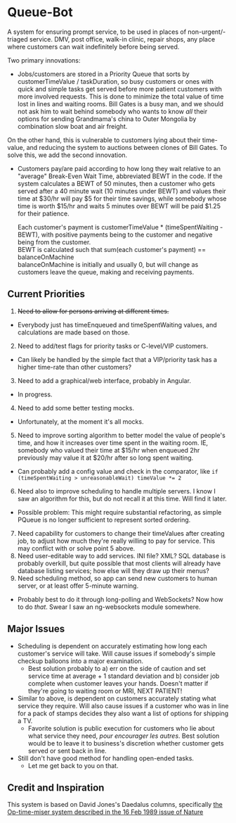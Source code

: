 Queue-Bot
=========
A system for ensuring prompt service, to be used in places of non-urgent/-triaged service. DMV, post office, walk-in clinic, repair shops, any place where customers can wait indefinitely before being served.

Two primary innovations:
* Jobs/customers are stored in a Priority Queue that sorts by customerTimeValue / taskDuration, so busy customers or ones with quick and simple tasks get served before more patient customers with more involved requests. This is done to minimize the total value of time lost in lines and waiting rooms. Bill Gates is a busy man, and we should not ask him to wait behind somebody who wants to know *all* their options for sending Grandmama's china to Outer Mongolia by combination slow boat and air freight.

On the other hand, this is vulnerable to customers lying about their time-value, and reducing the system to auctions between clones of Bill Gates. To solve this, we add the second innovation.

* Customers pay/are paid according to how long they wait relative to an "average" Break-Even Wait Time, abbreviated BEWT in the code. If the system calculates a BEWT of 50 minutes, then a customer who gets served after a 40 minute wait (10 minutes under BEWT) and values their time at $30/hr will pay $5 for their time savings, while somebody whose time is worth $15/hr and waits 5 minutes over BEWT will be paid $1.25 for their patience.
  
  Each customer's payment is customerTimeValue * (timeSpentWaiting - BEWT), with positive payments being to the customer and negative being from the customer.  
  BEWT is calculated such that sum(each customer's payment) == balanceOnMachine  
  balanceOnMachine is initially and usually 0, but will change as customers leave the queue, making and receiving payments.

## Current Priorities
1. ~~Need to allow for persons arriving at different times.~~
  * Everybody just has timeEnqueued and timeSpentWaiting values, and calculations are made based on those.
2. Need to add/test flags for priority tasks or C-level/VIP customers.
  * Can likely be handled by the simple fact that a VIP/priority task has a higher time-rate than other customers?
3. Need to add a graphical/web interface, probably in Angular.
  * In progress.
4. Need to add some better testing mocks.
 * Unfortunately, at the moment it's all mocks.
5. Need to improve sorting algorithm to better model the value of people's time, and how it increases over time spent in the waiting room. IE, somebody who valued their time at $15/hr when enqueued 2hr previously may value it at $20/hr after so long spent waiting.
  * Can probably add a config value and check in the comparator, like `if (timeSpentWaiting > unreasonableWait) timeValue *= 2`
6. Need also to improve scheduling to handle multiple servers. I know I saw an algorithm for this, but do not recall it at this time. Will find it later.
  * Possible problem: This might require substantial refactoring, as simple PQueue is no longer sufficient to represent sorted ordering.
7. Need capability for customers to change their timeValues after creating job, to adjust how much they're really willing to pay for service. This may conflict with or solve point 5 above.
8. Need user-editable way to add services. INI file? XML? SQL database is probably overkill, but quite possible that most clients will already have database listing services; how else will they draw up their menus?
9. Need scheduling method, so app can send new customers to human server, or at least offer 5-minute warning.
 * Probably best to do it through long-polling and WebSockets? Now how to do *that*. Swear I saw an ng-websockets module somewhere. 

## Major Issues
* Scheduling is dependent on accurately estimating how long each customer's service will take. Will cause issues if somebody's simple checkup balloons into a major examination.
  * Best solution probably to a) err on the side of caution and set service time at average + 1 standard deviation and b) consider job complete when customer leaves your hands. Doesn't matter if they're going to waiting room or MRI, NEXT PATIENT!
* Similar to above, is dependent on customers accurately stating what service they require. Will also cause issues if a customer who was in line for a pack of stamps decides they also want a list of options for shipping a TV.
  * Favorite solution is public execution for customers who lie about what service they need, *pour encourager les autres*. Best solution would be to leave it to business's discretion whether customer gets served or sent back in line.
* Still don't have good method for handling open-ended tasks.
  * Let me get back to you on that.

## Credit and Inspiration
This system is based on David Jones's Daedalus columns, specifically [the Op-time-miser system described in the 16 Feb 1989 issue of Nature](http://www.nature.com/nature/journal/v337/n6208/pdf/337604a0.pdf)
